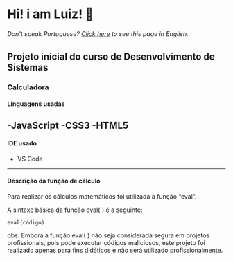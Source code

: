 <h1>Hi! i am Luiz! 👋 </h1>

<h6>Don't speak Portuguese? <a href="https://github.com/LzD3v/project_calculator_dev_senai/blob/main/README-en.md">Click here</a> to see this page in English.</h6>

## Projeto inicial do curso de Desenvolvimento de Sistemas
### Calculadora

#### Linguagens usadas
 -JavaScript
 -CSS3
 -HTML5
 ---
 #### IDE usado
 - VS Code
 ---
 #### Descrição da função de cálculo
Para realizar os cálculos matemáticos foi utilizada a função “eval”.

A sintaxe básica da função eval( ) é a seguinte:
```
eval(código)
```
obs: Embora a função eval( ) não seja considerada segura em projetos profissionais, pois pode executar códigos maliciosos, este projeto foi realizado apenas para fins didáticos e não será utilizado profissionalmente.
